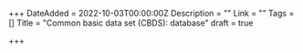 +++
DateAdded = 2022-10-03T00:00:00Z
Description = ""
Link = ""
Tags = []
Title = "Common basic data set (CBDS): database"
draft = true

+++
